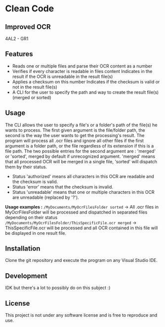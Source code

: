 # Clean Code
## Improved OCR

4AL2 - GR1

## Features

- Reads one or multiple files and parse their OCR content as a number
- Verifies if every character is readable in files content
  Indicates in the result if the OCR is unreadable in the result file(s)
- Applies a checksum on this number
  Indicates if the checksum is valid or not in the result file(s)
- A CLI for the user to specify the path and way to create the result file(s) (merged or sorted)

## Usage

The CLI allows the user to specify a file's or a folder's path of the file(s) he wants to process.
The first given argument is the file/folder path, the second is the way the user wants to get the processing's result.
The program will process all .ocr files and ignore all other files if the first argument is a folder path,
or the file regardless of its extension if this is a file path.
The two possible entries for the second argument are : 'merged' or 'sorted', merged by default if unrecognized argument.
'merged' means that all processed OCR will be merged in a single file, 'sorted' will dispatch them by their status.

- Status 'authorized' means all characters in this OCR are readable and the checksum is valid.
- Status 'error' means that the checksum is invalid.
- Status 'unreadable' means that one or multiple characters in this OCR are unreadable (replaced by '?').


**Usage examples :**
```/MyDocuments/MyOcrFilesFolder sorted```
-> All .ocr files in MyOcrFilesFolder will be processed and dispatched in separated files depending on their status
```/MyDocuments/MyOcrFilesFolder/ThisSpecificFile.ocr merged```
-> ThisSpecificFile.ocr will be processed and all OCR contained in this file will be displayed in one result file.

## Installation

Clone the git repository and execute the program on any Visual Studio IDE.

## Development

IDK but there's a lot to possibly do on this subject :)

## License

This project is not under any software license and is free to reproduce and use.